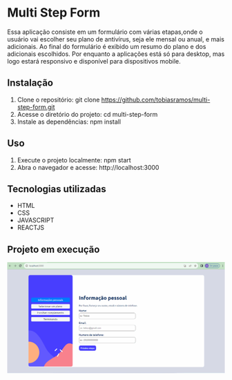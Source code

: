 # Multi Step Form
Essa aplicação consiste em um formulário com várias etapas,onde o usuário vai escolher seu plano de antivírus, seja ele mensal ou anual, e mais adicionais. Ao  final do formulário é exibido um resumo do plano e  dos adicionais escolhidos. Por enquanto a aplicações está só para desktop, mas logo estará responsivo e disponível para dispositivos mobile. 

## Instalação
1. Clone o repositório: git clone https://github.com/tobiasramos/multi-step-form.git
2. Acesse o diretório do projeto: cd multi-step-form
3. Instale as dependências: npm install

## Uso
1. Execute o projeto localmente: npm start
2. Abra o navegador e acesse: http://localhost:3000

## Tecnologias utilizadas
 - HTML
 - CSS
 - JAVASCRIPT
 - REACTJS

## Projeto em execução
![tela](./tela.gif)